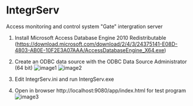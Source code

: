 # IntegrServ
Access monitoring and control system "Gate" intergration server

1. Install Microsoft Access Database Engine 2010 Redistributable (https://download.microsoft.com/download/2/4/3/24375141-E08D-4803-AB0E-10F2E3A07AAA/AccessDatabaseEngine_X64.exe)

2. Create an ODBC data source with the ODBC Data Source Administrator (64 bit)
![image1](https://user-images.githubusercontent.com/4740535/102286874-40124100-3f4a-11eb-8d5a-fdfaba89fc1e.png)
![image2](https://user-images.githubusercontent.com/4740535/102286906-4e605d00-3f4a-11eb-84a4-0f6a8d035315.png)

3. Edit IntegrServ.ini and run IntergServ.exe

4. Open in browser http://localhost:9080/app/index.html for test program
![image3](https://user-images.githubusercontent.com/4740535/102287386-65537f00-3f4b-11eb-8e54-bf8115934958.png)
